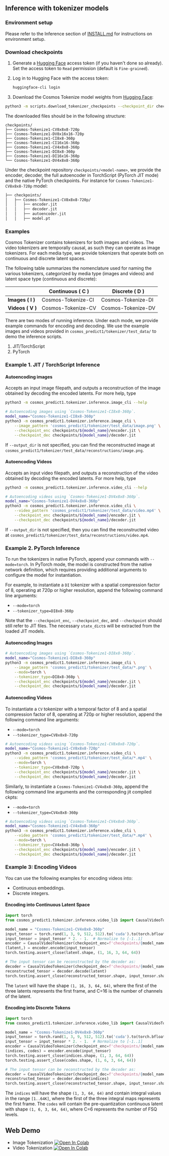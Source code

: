 ## Inference with tokenizer models

### Environment setup

Please refer to the Inference section of [INSTALL.md](/INSTALL.md#inference) for instructions on environment setup.

### Download checkpoints

1. Generate a [Hugging Face](https://huggingface.co/settings/tokens) access token (if you haven't done so already). Set the access token to `Read` permission (default is `Fine-grained`).

2. Log in to Hugging Face with the access token:
   ```bash
   huggingface-cli login
   ```

3. Download the Cosmos Tokenize model weights from [Hugging Face](https://huggingface.co/collections/nvidia/cosmos-predict1-67c9d1b97678dbf7669c89a7):
```bash
python3 -m scripts.download_tokenizer_checkpoints --checkpoint_dir checkpoints
```

The downloaded files should be in the following structure:
```
checkpoints/
├── Cosmos-Tokenize1-CV8x8x8-720p
├── Cosmos-Tokenize1-DV8x16x16-720p
├── Cosmos-Tokenize1-CI8x8-360p
├── Cosmos-Tokenize1-CI16x16-360p
├── Cosmos-Tokenize1-CV4x8x8-360p
├── Cosmos-Tokenize1-DI8x8-360p
├── Cosmos-Tokenize1-DI16x16-360p
└── Cosmos-Tokenize1-DV4x8x8-360p
```

Under the checkpoint repository `checkpoints/<model-name>`, we provide the encoder, decoder, the full autoencoder in TorchScript (PyTorch JIT mode) and the native PyTorch checkpoints. For instance for `Cosmos-Tokenize1-CV8x8x8-720p` model:
```bash
├── checkpoints/
│   ├── Cosmos-Tokenize1-CV8x8x8-720p/
│   │   ├── encoder.jit
│   │   ├── decoder.jit
│   │   ├── autoencoder.jit
│   │   ├── model.pt
```


### Examples
Cosmos Tokenizer contains tokenizers for both images and videos. The video tokenizers are temporally causal, as such they can operate as image tokenizers. For each media type, we provide tokenizers that operate both on continuous and discrete latent spaces.

The following table summarizes the nomenclature used for naming the various tokenizers, categorized by media type (images and videos) and latent space type (continuous and discrete):

|                   | Continuous ( C )    | Discrete ( D )      |
| ------------------|---------------------|---------------------|
| **Images ( I )**        | Cosmos-Tokenize-CI      | Cosmos-Tokenize-DI      |
| **Videos ( V )**        | Cosmos-Tokenize-CV      | Cosmos-Tokenize-DV      |

There are two modes of running inference. Under each mode, we provide example commands for encoding and decoding. We use the example images and videos provided in `cosmos_predict1/tokenizer/test_data/` to demo the inference scripts.
1. JIT/TorchScript
2. PyTorch

### Example 1. JIT / TorchScript Inference

#### Autoencoding images
Accepts an input image filepath, and outputs a reconstruction of the image obtained by decoding the encoded latents. For more help, type
```bash
python3 -m cosmos_predict1.tokenizer.inference.image_cli --help
```
```bash
# Autoencoding images using `Cosmos-Tokenize1-CI8x8-360p`.
model_name="Cosmos-Tokenize1-CI8x8-360p"
python3 -m cosmos_predict1.tokenizer.inference.image_cli \
    --image_pattern 'cosmos_predict1/tokenizer/test_data/image.png' \
    --checkpoint_enc checkpoints/${model_name}/encoder.jit \
    --checkpoint_dec checkpoints/${model_name}/decoder.jit
```
If `--output_dir` is not specified, you can find the reconstructed image at `cosmos_predict1/tokenizer/test_data/reconstructions/image.png`.

#### Autoencoding Videos
Accepts an input video filepath, and outputs a reconstruction of the video obtained by decoding the encoded latents. For more help, type
```bash
python3 -m cosmos_predict1.tokenizer.inference.video_cli --help
```
```bash
# Autoencoding videos using `Cosmos-Tokenize1-DV4x8x8-360p`.
model_name="Cosmos-Tokenize1-DV4x8x8-360p"
python3 -m cosmos_predict1.tokenizer.inference.video_cli \
    --video_pattern 'cosmos_predict1/tokenizer/test_data/video.mp4' \
    --checkpoint_enc checkpoints/${model_name}/encoder.jit \
    --checkpoint_dec checkpoints/${model_name}/decoder.jit
```
If `--output_dir` is not specified, then you can find the reconstructed video at `cosmos_predict1/tokenizer/test_data/reconstructions/video.mp4`.

### Example 2. PyTorch Inference

To run the tokenizers in native PyTorch, append your commands with `--mode=torch`. In PyTorch mode, the model is constructed from the native network definition, which requires providing additional arguments to configure the model for instantiation.

For example, to instantiate a `DI` tokenizer with a spatial compression factor of 8, operating at 720p or higher resolution, append the following command line arguments:

- `--mode=torch`
- `--tokenizer_type=DI8x8-360p`

Note that the `--checkpoint_enc`, `--checkpoint_dec`, and `--checkpoint` should still refer to JIT files. The necessary `state_dict`s will be extracted from the loaded JIT models.

#### Autoencoding Images
```bash
# Autoencoding images using `Cosmos-Tokenize1-DI8x8-360p`.
model_name="Cosmos-Tokenize1-DI8x8-360p"
python3 -m cosmos_predict1.tokenizer.inference.image_cli \
    --image_pattern 'cosmos_predict1/tokenizer/test_data/*.png' \
    --mode=torch \
    --tokenizer_type=DI8x8-360p \
    --checkpoint_enc checkpoints/${model_name}/encoder.jit \
    --checkpoint_dec checkpoints/${model_name}/decoder.jit
```

#### Autoencoding Videos
To instantiate a `CV` tokenizer with a temporal factor of 8 and a spatial compression factor of 8, operating at 720p or higher resolution, append the following command line arguments:

- `--mode=torch`
- `--tokenizer_type=CV8x8x8-720p`

```bash
# Autoencoding videos using `Cosmos-Tokenize1-CV8x8x8-720p`.
model_name="Cosmos-Tokenize1-CV8x8x8-720p"
python3 -m cosmos_predict1.tokenizer.inference.video_cli \
    --video_pattern 'cosmos_predict1/tokenizer/test_data/*.mp4' \
    --mode=torch \
    --tokenizer_type=CV8x8x8-720p \
    --checkpoint_enc checkpoints/${model_name}/encoder.jit \
    --checkpoint_dec checkpoints/${model_name}/decoder.jit
```

Similarly, to instantiate a `Cosmos-Tokenize1-CV4x8x8-360p`, append the following command line arguments and the corresponding jit compiled ckpts:
- `--mode=torch`
- `--tokenizer_type=CV4x8x8-360p`

```bash
# Autoencoding videos using `Cosmos-Tokenize1-CV4x8x8-360p`.
model_name="Cosmos-Tokenize1-CV4x8x8-360p"
python3 -m cosmos_predict1.tokenizer.inference.video_cli \
    --video_pattern 'cosmos_predict1/tokenizer/test_data/*.mp4' \
    --mode=torch \
    --tokenizer_type=CV4x8x8-360p \
    --checkpoint_enc checkpoints/${model_name}/encoder.jit \
    --checkpoint_dec checkpoints/${model_name}/decoder.jit
```

### Example 3: Encoding Videos
You can use the following examples for encoding videos into:
- Continuous embeddings.
- Discrete integers.

#### Encoding into Continuous Latent Space

```python
import torch
from cosmos_predict1.tokenizer.inference.video_lib import CausalVideoTokenizer

model_name = "Cosmos-Tokenize1-CV4x8x8-360p"
input_tensor = torch.rand(1, 3, 9, 512, 512).to('cuda').to(torch.bfloat16)  # [B, C, T, H, W]
input_tensor = input_tensor * 2. - 1.  # Normalize to [-1..1]
encoder = CausalVideoTokenizer(checkpoint_enc=f'checkpoints/{model_name}/encoder.jit')
(latent,) = encoder.encode(input_tensor)
torch.testing.assert_close(latent.shape, (1, 16, 3, 64, 64))

# The input tensor can be reconstructed by the decoder as:
decoder = CausalVideoTokenizer(checkpoint_dec=f'checkpoints/{model_name}/decoder.jit')
reconstructed_tensor = decoder.decode(latent)
torch.testing.assert_close(reconstructed_tensor.shape, input_tensor.shape)
```
The `latent` will have the shape `(1, 16, 3, 64, 64)`, where the first of the three latents represents the first frame, and C=16 is the number of channels of the latent.

#### Encoding into Discrete Tokens
```python
import torch
from cosmos_predict1.tokenizer.inference.video_lib import CausalVideoTokenizer

model_name = "Cosmos-Tokenize1-DV4x8x8-360p"
input_tensor = torch.rand(1, 3, 9, 512, 512).to('cuda').to(torch.bfloat16)  # [B, C, T, H, W]
input_tensor = input_tensor * 2. - 1.  # Normalize to [-1..1]
encoder = CausalVideoTokenizer(checkpoint_enc=f'checkpoints/{model_name}/encoder.jit')
(indices, codes) = encoder.encode(input_tensor)
torch.testing.assert_close(indices.shape, (1, 3, 64, 64))
torch.testing.assert_close(codes.shape, (1, 6, 3, 64, 64))

# The input tensor can be reconstructed by the decoder as:
decoder = CausalVideoTokenizer(checkpoint_dec=f'checkpoints/{model_name}/decoder.jit')
reconstructed_tensor = decoder.decode(indices)
torch.testing.assert_close(reconstructed_tensor.shape, input_tensor.shape)
```
The `indices` will have the shape `(1, 3, 64, 64)` and contain integral values in the range `[1..64K]`, where the first of the three integral maps represents the first frame.
The `codes` will contain the pre-quantization continuous latent with shape `(1, 6, 3, 64, 64)`, where C=6 represents the number of FSQ levels.

## Web Demo

* Image Tokenization [![Open In Colab](https://colab.research.google.com/assets/colab-badge.svg)](https://colab.research.google.com/github/nvidia-cosmos/cosmos-predict1/blob/main/cosmos_predict1/tokenizer/notebook/Image_Tokenization.ipynb)
* Video Tokenization [![Open In Colab](https://colab.research.google.com/assets/colab-badge.svg)](https://colab.research.google.com/github/nvidia-cosmos/cosmos-predict1/blob/main/cosmos_predict1/tokenizer/notebook/Video_Tokenization.ipynb)
